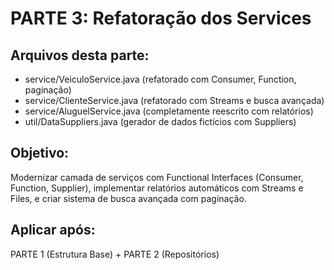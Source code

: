# PARTE 3: Refatoração dos Services

## Arquivos desta parte:
- service/VeiculoService.java (refatorado com Consumer, Function, paginação)
- service/ClienteService.java (refatorado com Streams e busca avançada)
- service/AluguelService.java (completamente reescrito com relatórios)
- util/DataSuppliers.java (gerador de dados fictícios com Suppliers)

## Objetivo:
Modernizar camada de serviços com Functional Interfaces (Consumer, Function, Supplier), implementar relatórios automáticos com Streams e Files, e criar sistema de busca avançada com paginação.

## Aplicar após:
PARTE 1 (Estrutura Base) + PARTE 2 (Repositórios)